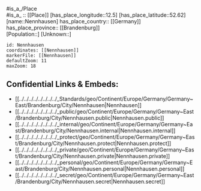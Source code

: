 ﻿---
location: [52.62,12.5] 
mapzoom: [7,12] 
mapmarker: city 
type: City
tags:
- geo/City


SpocWebEntityId: 32775
isDeleted: false
confidential: public

---
#is_a_/Place  
#is_a_ :: [[Place]] 
[has_place_longitude::12.5] 
[has_place_latitude::52.62] 
[name::Nennhausen] 
has_place_country:: [[Germany]]  
has_place_province:: [[Brandenburg]]  
[Population::] 
[Unknown::] 


```leaflet
id: Nennhausen
coordinates: [[Nennhausen]] 
markerFile: [[Nennhausen]] 
defaultZoom: 11 
maxZoom: 18
```


## Confidential Links & Embeds: 
- [[../../../../../../../../_Standards/geo/Continent/Europe/Germany/Germany~East/Brandenburg/City/Nennhausen|Nennhausen]] 
- [[../../../../../../../../_public/geo/Continent/Europe/Germany/Germany~East/Brandenburg/City/Nennhausen.public|Nennhausen.public]] 
- [[../../../../../../../../_internal/geo/Continent/Europe/Germany/Germany~East/Brandenburg/City/Nennhausen.internal|Nennhausen.internal]] 
- [[../../../../../../../../_protect/geo/Continent/Europe/Germany/Germany~East/Brandenburg/City/Nennhausen.protect|Nennhausen.protect]] 
- [[../../../../../../../../_private/geo/Continent/Europe/Germany/Germany~East/Brandenburg/City/Nennhausen.private|Nennhausen.private]] 
- [[../../../../../../../../_personal/geo/Continent/Europe/Germany/Germany~East/Brandenburg/City/Nennhausen.personal|Nennhausen.personal]] 
- [[../../../../../../../../_secret/geo/Continent/Europe/Germany/Germany~East/Brandenburg/City/Nennhausen.secret|Nennhausen.secret]] 
